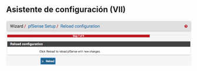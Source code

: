## Asistente de configuración (VII)

![wizard 7](./resources/wizard-7.png)<!-- .element height="90%" width="90%" -->
